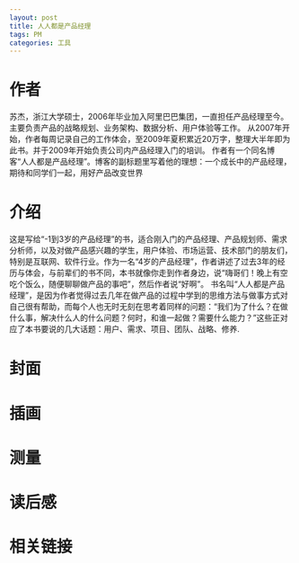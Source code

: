 ```yaml
---
layout: post
title: 人人都是产品经理  
tags: PM  
categories: 工具
---
```

# 作者 

苏杰，浙江大学硕士，2006年毕业加入阿里巴巴集团，一直担任产品经理至今。主要负责产品的战略规划、业务架构、数据分析、用户体验等工作。
从2007年开始，作者每周记录自己的工作体会，至2009年夏积累近20万字，整理大半年即为此书。并于2009年开始负责公司内产品经理入门的培训。
作者有一个同名博客“人人都是产品经理”。博客的副标题里写着他的理想：一个成长中的产品经理，期待和同学们一起，用好产品改变世界

# 介绍

这是写给“-1到3岁的产品经理”的书，适合刚入门的产品经理、产品规划师、需求分析师，以及对做产品感兴趣的学生，用户体验、市场运营、技术部门的朋友们，特别是互联网、软件行业。作为一名“4岁的产品经理”，作者讲述了过去3年的经历与体会，与前辈们的书不同，本书就像你走到作者身边，说“嗨哥们！晚上有空吃个饭么，随便聊聊做产品的事吧”，然后作者说“好啊”。
书名叫“人人都是产品经理”，是因为作者觉得过去几年在做产品的过程中学到的思维方法与做事方式对自己很有帮助，而每个人也无时无刻在思考着同样的问题：“我们为了什么？在做什么事，解决什么人的什么问题？何时，和谁一起做？需要什么能力？”这些正对应了本书要说的几大话题：用户、需求、项目、团队、战略、修养.

# 封面


# 插画


# 测量


# 读后感


# 相关链接

